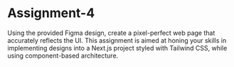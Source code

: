 # Assignment-4
 Using the provided Figma design, create a pixel-perfect web page that accurately reflects the UI. This assignment is aimed at honing your skills in implementing designs into a Next.js project styled with Tailwind CSS, while using component-based architecture.
